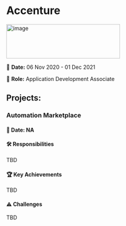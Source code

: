 # Accenture

<img width="300" height="90" alt="image" src="https://github.com/user-attachments/assets/c4fa42cf-fd59-4456-8e3c-9c481e81ead2" />

📅 **Date:** 06 Nov 2020 - 01 Dec 2021

👤 **Role:** Application Development Associate

## Projects:

### **Automation Marketplace**
#### 📅 **Date:** NA
#### **🛠 Responsibilities**
TBD

#### **🏆 Key Achievements**
TBD

#### **⚠ Challenges**
TBD
